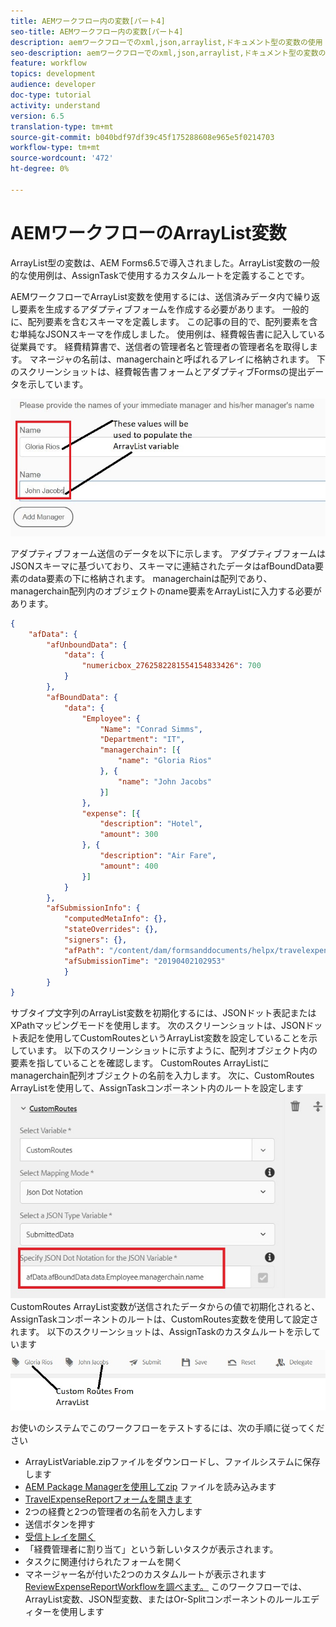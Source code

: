 ```yaml
---
title: AEMワークフロー内の変数[パート4]
seo-title: AEMワークフロー内の変数[パート4]
description: aemワークフローでのxml,json,arraylist,ドキュメント型の変数の使用
seo-description: aemワークフローでのxml,json,arraylist,ドキュメント型の変数の使用
feature: workflow
topics: development
audience: developer
doc-type: tutorial
activity: understand
version: 6.5
translation-type: tm+mt
source-git-commit: b040bdf97df39c45f175288608e965e5f0214703
workflow-type: tm+mt
source-wordcount: '472'
ht-degree: 0%

---
```



# AEMワークフローのArrayList変数

ArrayList型の変数は、AEM Forms6.5で導入されました。ArrayList変数の一般的な使用例は、AssignTaskで使用するカスタムルートを定義することです。

AEMワークフローでArrayList変数を使用するには、送信済みデータ内で繰り返し要素を生成するアダプティブフォームを作成する必要があります。 一般的に、配列要素を含むスキーマを定義します。 この記事の目的で、配列要素を含む単純なJSONスキーマを作成しました。 使用例は、経費報告書に記入している従業員です。 経費精算書で、送信者の管理者名と管理者の管理者名を取得します。 マネージャの名前は、managerchainと呼ばれるアレイに格納されます。 下のスクリーンショットは、経費報告書フォームとアダプティブFormsの提出データを示しています。

![支出報告](assets/expensereport.jpg)

アダプティブフォーム送信のデータを以下に示します。 アダプティブフォームはJSONスキーマに基づいており、スキーマに連結されたデータはafBoundData要素のdata要素の下に格納されます。 managerchainは配列であり、managerchain配列内のオブジェクトのname要素をArrayListに入力する必要があります。

```json
{
    "afData": {
        "afUnboundData": {
            "data": {
                "numericbox_2762582281554154833426": 700
            }
        },
        "afBoundData": {
            "data": {
                "Employee": {
                    "Name": "Conrad Simms",
                    "Department": "IT",
                    "managerchain": [{
                        "name": "Gloria Rios"
                    }, {
                        "name": "John Jacobs"
                    }]
                },
                "expense": [{
                    "description": "Hotel",
                    "amount": 300
                }, {
                    "description": "Air Fare",
                    "amount": 400
                }]
            }
        },
        "afSubmissionInfo": {
            "computedMetaInfo": {},
            "stateOverrides": {},
            "signers": {},
            "afPath": "/content/dam/formsanddocuments/helpx/travelexpensereport",
            "afSubmissionTime": "20190402102953"
            }
        }
}
```

サブタイプ文字列のArrayList変数を初期化するには、JSONドット表記またはXPathマッピングモードを使用します。 次のスクリーンショットは、JSONドット表記を使用してCustomRoutesというArrayList変数を設定していることを示しています。 以下のスクリーンショットに示すように、配列オブジェクト内の要素を指していることを確認します。 CustomRoutes ArrayListにmanagerchain配列オブジェクトの名前を入力します。
次に、CustomRoutes ArrayListを使用して、AssignTaskコンポーネント内のルートを設定します
![customroutes](assets/arraylist.jpg)
CustomRoutes ArrayList変数が送信されたデータからの値で初期化されると、AssignTaskコンポーネントのルートは、CustomRoutes変数を使用して設定されます。 以下のスクリーンショットは、AssignTaskのカスタムルートを示しています
![asingtask](assets/customactions.jpg)

お使いのシステムでこのワークフローをテストするには、次の手順に従ってください

* ArrayListVariable.zipファイルをダウンロードし、ファイルシステムに保存します
* [AEM Package Managerを使用してzip](assets/arraylistvariable.zip) ファイルを読み込みます
* [TravelExpenseReportフォームを開きます](http://localhost:4502/content/dam/formsanddocuments/helpx/travelexpensereport/jcr:content?wcmmode=disabled)
* 2つの経費と2つの管理者の名前を入力します
* 送信ボタンを押す
* [受信トレイを開く](http://localhost:4502/aem/inbox)
* 「経費管理者に割り当て」という新しいタスクが表示されます。
* タスクに関連付けられたフォームを開く
* マネージャー名が付いた2つのカスタムルートが表示されます
   [ReviewExpenseReportWorkflowを調べます。](http://localhost:4502/editor.html/conf/global/settings/workflow/models/ReviewExpenseReport.html) このワークフローでは、ArrayList変数、JSON型変数、またはOr-Splitコンポーネントのルールエディターを使用します
